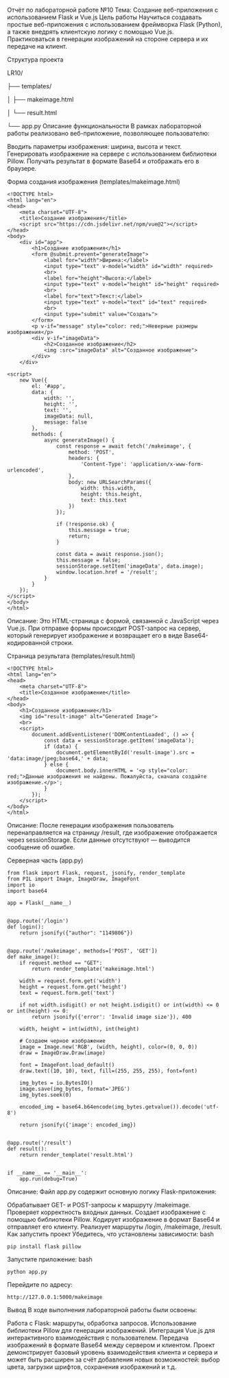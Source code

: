 Отчёт по лабораторной работе №10
Тема: Создание веб-приложения с использованием Flask и Vue.js
Цель работы
Научиться создавать простые веб-приложения с использованием фреймворка Flask (Python), а также внедрять клиентскую логику с помощью Vue.js. Практиковаться в генерации изображений на стороне сервера и их передаче на клиент.

Структура проекта

LR10/

├── templates/

│   ├── makeimage.html

│   └── result.html

└── app.py
Описание функциональности
В рамках лабораторной работы реализовано веб-приложение, позволяющее пользователю:

Вводить параметры изображения: ширина, высота и текст.
Генерировать изображение на сервере с использованием библиотеки Pillow.
Получать результат в формате Base64 и отображать его в браузере.

Форма создания изображения 
(templates/makeimage.html)

    <!DOCTYPE html>
    <html lang="en">
    <head>
        <meta charset="UTF-8">
        <title>Создание изображения</title>
        <script src="https://cdn.jsdelivr.net/npm/vue@2"></script> 
    </head>
    <body>
        <div id="app">
            <h1>Создание изображения</h1>
            <form @submit.prevent="generateImage">
                <label for="width">Ширина:</label>
                <input type="text" v-model="width" id="width" required>
                <br>
                <label for="height">Высота:</label>
                <input type="text" v-model="height" id="height" required>
                <br>
                <label for="text">Текст:</label>
                <input type="text" v-model="text" id="text" required>
                <br>
                <input type="submit" value="Создать">
            </form>
            <p v-if="message" style="color: red;">Неверные размеры изображения</p>
            <div v-if="imageData">
                <h2>Созданное изображение</h2>
                <img :src="imageData" alt="Созданное изображение">
            </div>
        </div>

    <script>
        new Vue({
            el: '#app',
            data: {
                width: '',
                height: '',
                text: '',
                imageData: null,
                message: false
            },
            methods: {
                async generateImage() {
                    const response = await fetch('/makeimage', {
                        method: 'POST',
                        headers: {
                            'Content-Type': 'application/x-www-form-urlencoded',
                        },
                        body: new URLSearchParams({
                            width: this.width,
                            height: this.height,
                            text: this.text
                        })
                    });

                    if (!response.ok) {
                        this.message = true;
                        return;
                    }

                    const data = await response.json();
                    this.message = false;
                    sessionStorage.setItem('imageData', data.image);
                    window.location.href = '/result';
                }
            }
        });
    </script>
    </body>
    </html>

Описание:
Это HTML-страница с формой, связанной с JavaScript через Vue.js. При отправке формы происходит POST-запрос на сервер, который генерирует изображение и возвращает его в виде Base64-кодированной строки.

Страница результата (templates/result.html)

    <!DOCTYPE html>
    <html lang="en">
    <head>
        <meta charset="UTF-8">
        <title>Созданное изображение</title>
    </head>
    <body>
        <h1>Созданное изображение</h1>
        <img id="result-image" alt="Generated Image">
        <br>
        <script>
            document.addEventListener('DOMContentLoaded', () => {
                const data = sessionStorage.getItem('imageData');
                if (data) {
                    document.getElementById('result-image').src = 'data:image/jpeg;base64,' + data;
                } else {
                    document.body.innerHTML = '<p style="color: red;">Данные изображения не найдены. Пожалуйста, сначала создайте изображение.</p>';
                }
            });
        </script>
    </body>
    </html>
Описание:
После генерации изображения пользователь перенаправляется на страницу /result, где изображение отображается через sessionStorage. Если данные отсутствуют — выводится сообщение об ошибке.
    
Серверная часть (app.py)
    
    from flask import Flask, request, jsonify, render_template
    from PIL import Image, ImageDraw, ImageFont
    import io
    import base64
    
    app = Flask(__name__)
    
    
    @app.route('/login')
    def login():
        return jsonify({"author": "1149806"})
    
    
    @app.route('/makeimage', methods=['POST', 'GET'])
    def make_image():
        if request.method == "GET":
            return render_template('makeimage.html')

        width = request.form.get('width')
        height = request.form.get('height')
        text = request.form.get('text')
    
        if not width.isdigit() or not height.isdigit() or int(width) <= 0 or int(height) <= 0:
            return jsonify({'error': 'Invalid image size'}), 400
    
        width, height = int(width), int(height)
    
        # Создаем черное изображение
        image = Image.new('RGB', (width, height), color=(0, 0, 0))
        draw = ImageDraw.Draw(image)
    
        font = ImageFont.load_default()
        draw.text((10, 10), text, fill=(255, 255, 255), font=font)
    
        img_bytes = io.BytesIO()
        image.save(img_bytes, format='JPEG')
        img_bytes.seek(0)
    
        encoded_img = base64.b64encode(img_bytes.getvalue()).decode('utf-8')
    
        return jsonify({'image': encoded_img})


    @app.route('/result')
    def result():
        return render_template('result.html')
    
    
    if __name__ == '__main__':
        app.run(debug=True)
Описание:
Файл app.py содержит основную логику Flask-приложения:

Обрабатывает GET- и POST-запросы к маршруту /makeimage.
Проверяет корректность входных данных.
Создает изображение с помощью библиотеки Pillow.
Кодирует изображение в формат Base64 и отправляет его клиенту.
Реализует маршруты /login, /makeimage, /result.
Как запустить проект
Убедитесь, что установлены зависимости:
bash



    pip install flask pillow
Запустите приложение:
bash


    python app.py
Перейдите по адресу:


    http://127.0.0.1:5000/makeimage

Вывод
В ходе выполнения лабораторной работы были освоены:

Работа с Flask: маршруты, обработка запросов.
Использование библиотеки Pillow для генерации изображений.
Интеграция Vue.js для интерактивного взаимодействия с пользователем.
Передача изображений в формате Base64 между сервером и клиентом.
Проект демонстрирует базовый уровень взаимодействия клиента и сервера и может быть расширен за счёт добавления новых возможностей: выбор цвета, загрузки шрифтов, сохранения изображений и т.д.

